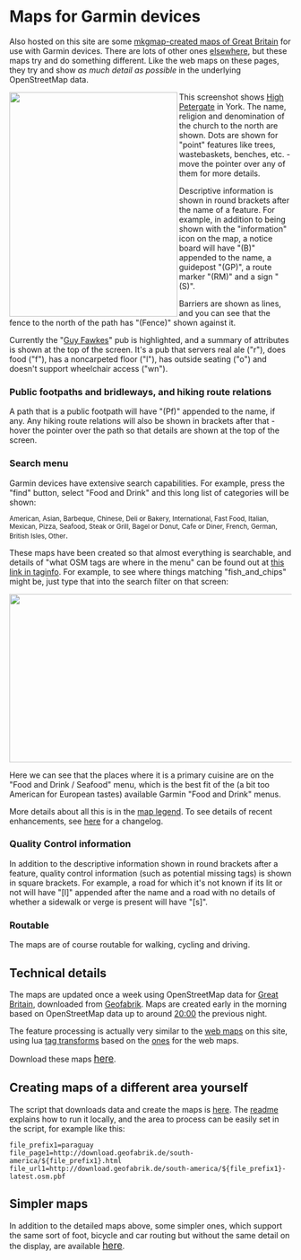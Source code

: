 # Maps for Garmin devices

Also hosted on this site are some [mkgmap-created maps of Great Britain](../mkgmap_maps/ajt03/great-britain/) for use with Garmin devices.  There are lots of other ones [elsewhere](https://wiki.openstreetmap.org/wiki/OSM_Map_On_Garmin/Download), but these maps try and do something different.  Like the web maps on these pages, they try and show _as much detail as possible_ in the underlying OpenStreetMap data.

<img align="left" src="https://map.atownsend.org.uk/tmp/IMG_20230719_235909_HDR.jpg" width="300" height="400" />

This screenshot shows [High Petergate](https://www.openstreetmap.org/way/92158611) in York.  The name, religion and denomination of the church to the north are shown.  Dots are shown for "point" features like trees, wastebaskets, benches, etc. - move the pointer over any of them for more details.  

Descriptive information is shown in round brackets after the name of a feature.  For example, in addition to being shown with the "information" icon on the map, a notice board will have "(B)" appended to the name, a guidepost "(GP)", a route marker "(RM)" and a sign "(S)".

Barriers are shown as lines, and you can see that the fence to the north of the path has "(Fence)" shown against it.

Currently the "[Guy Fawkes](https://www.openstreetmap.org/node/736284390)" pub is highlighted, and a summary of attributes is shown at the top of the screen.  It's a pub that servers real ale ("r"), does food ("f"), has a noncarpeted floor ("l"), has outside seating ("o") and doesn't support wheelchair access ("wn").

### Public footpaths and bridleways, and hiking route relations

A path that is a public footpath will have "(Pf)" appended to the name, if any.  Any hiking route relations will also be shown in brackets after that - hover the pointer over the path so that details are shown at the top of the screen.

### Search menu

Garmin devices have extensive search capabilities.  For example, press the "find" button, select "Food and Drink" and this long list of categories will be shown:

<span style="font-size:smaller;">American, Asian, Barbeque, Chinese, Deli or Bakery, International, Fast Food, Italian, Mexican, Pizza, Seafood, Steak or Grill, Bagel or Donut, Cafe or Diner, French, German, British Isles, Other</span>.

These maps have been created so that almost everything is searchable, and details of "what OSM tags are where in the menu" can be found out at [this link in taginfo](https://taginfo.openstreetmap.org/projects/someoneelse_mkgmap_ajt03#tags).  For example, to see where things matching "fish_and_chips" might be, just type that into the search filter on that screen:

<img src="http://map.atownsend.org.uk/tmp/Screenshot_20230720_011507.png" width="1200" height="300" />

Here we can see that the places where it is a primary cuisine are on the "Food and Drink / Seafood" menu, which is the best fit of the (a bit too American for European tastes) available Garmin "Food and Drink" menus.

More details about all this is in the [map legend](legend_mkgmap.html).  To see details of recent enhancements, see [here](changelog_mkgmap.html) for a changelog.

### Quality Control information

In addition to the descriptive information shown in round brackets after a feature, quality control information (such as potential missing tags) is shown in square brackets. For example, a road for which it's not known if its lit or not will have "[l]" appended after the name and a road with no details of whether a sidewalk or verge is present will have "[s]".

### Routable

The maps are of course routable for walking, cycling and driving.

## Technical details

The maps are updated once a week using OpenStreetMap data for [Great Britain](http://download.geofabrik.de/europe/great-britain.html), downloaded from [Geofabrik](https://www.geofabrik.de/).  Maps are created early in the morning based on OpenStreetMap data up to around [20:00](http://download.geofabrik.de/europe/great-britain.html) the previous night.

The feature processing is actually very similar to the [web maps](map.html) on this site, using lua [tag transforms](https://github.com/SomeoneElseOSM/mkgmap_style_ajt/blob/master/transform_03.lua) based on the [ones](https://github.com/SomeoneElseOSM/SomeoneElse-style/blob/master/style.lua) for the web maps.  

Download these maps <span style="font-size:larger;">[here](../mkgmap_maps/ajt03/)</span>.

## Creating maps of a different area yourself

The script that downloads data and create the maps is [here](https://github.com/SomeoneElseOSM/mkgmap_style_ajt/blob/master/garmin_map_etrex_03.sh).  The [readme](https://github.com/SomeoneElseOSM/mkgmap_style_ajt/blob/master/README.md) explains how to run it locally, and the area to process can be easily set in the script, for example like this:

    file_prefix1=paraguay
    file_page1=http://download.geofabrik.de/south-america/${file_prefix1}.html
    file_url1=http://download.geofabrik.de/south-america/${file_prefix1}-latest.osm.pbf

## Simpler maps

In addition to the detailed maps above, some simpler ones, which support the same sort of foot, bicycle and car routing but without the same detail on the display, are available <span style="font-size:larger;">[here](../mkgmap_maps/ajt2/)</span>.
